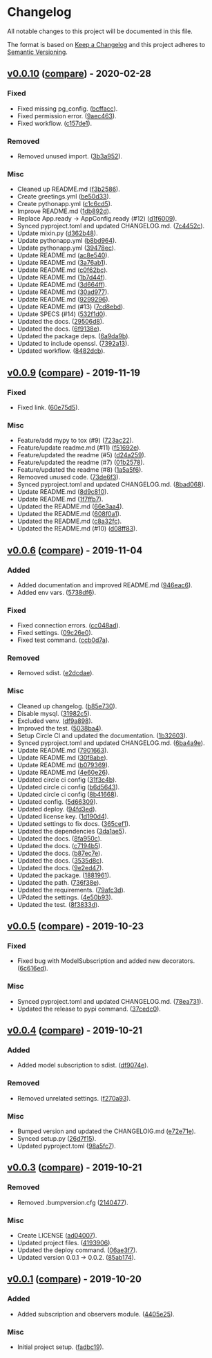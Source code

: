 # Changelog
All notable changes to this project will be documented in this file.

The format is based on [Keep a Changelog](http://keepachangelog.com/en/1.0.0/)
and this project adheres to [Semantic Versioning](http://semver.org/spec/v2.0.0.html).

## [v0.0.10](https://github.com/jackton1/django-model-subscription/releases/tag/v0.0.10) ([compare](https://github.com/jackton1/django-model-subscription/compare/v0.0.9...v0.0.10)) - 2020-02-28

### Fixed
- Fixed missing pg_config. ([bcffacc](https://github.com/jackton1/django-model-subscription/commit/bcffacc49983439e390bfe8bd9896122569f6dfb)).
- Fixed permission error. ([9aec463](https://github.com/jackton1/django-model-subscription/commit/9aec463a803a8ca099e10377d10619f6dcdae461)).
- Fixed workflow. ([c157de1](https://github.com/jackton1/django-model-subscription/commit/c157de1e6721d81eef00bb208fa0df3751767d00)).

### Removed
- Removed unused import. ([3b3a952](https://github.com/jackton1/django-model-subscription/commit/3b3a9522c26d79bea4d8d819e171052ae6c07863)).

### Misc
- Cleaned up README.md ([f3b2586](https://github.com/jackton1/django-model-subscription/commit/f3b25866ac68e4bdcd70eb1ae58f8215d7d988df)).
- Create greetings.yml ([be50d33](https://github.com/jackton1/django-model-subscription/commit/be50d334a5b6f6fc61a0bc38ff2b004fbff71969)).
- Create pythonapp.yml ([c1c6cd5](https://github.com/jackton1/django-model-subscription/commit/c1c6cd5dbdfe4fb65caaa93a738b54ab893768d7)).
- Improve README.md ([1db892d](https://github.com/jackton1/django-model-subscription/commit/1db892d3d3b8706a673b59349e79e0a5d3b88176)).
- Replace App.ready -> AppConfig.ready (#12) ([d1f6009](https://github.com/jackton1/django-model-subscription/commit/d1f60097068bafe6c01c93e3db16918f6f4965c2)).
- Synced pyproject.toml and updated CHANGELOG.md. ([7c4452c](https://github.com/jackton1/django-model-subscription/commit/7c4452c455379f805b869f934404f7a610a2a93a)).
- Update mixin.py ([d362b48](https://github.com/jackton1/django-model-subscription/commit/d362b488968bf02ce4f354b698766c2f98a2d8b5)).
- Update pythonapp.yml ([b8bd964](https://github.com/jackton1/django-model-subscription/commit/b8bd964dfd5175d7f9cbcece3b365490fdf3dc4c)).
- Update pythonapp.yml ([39478ec](https://github.com/jackton1/django-model-subscription/commit/39478ec1bbe26bf114ec284562b45fdf673ada49)).
- Update README.md ([ac8e540](https://github.com/jackton1/django-model-subscription/commit/ac8e5407ce0788a206e44aa2803843e246c279da)).
- Update README.md ([3a76ab1](https://github.com/jackton1/django-model-subscription/commit/3a76ab1735ac020af263adc1f6b6cbefdc82ba59)).
- Update README.md ([c0f62bc](https://github.com/jackton1/django-model-subscription/commit/c0f62bcf53db23b4fc3ad5c9d74d5df97b875e3d)).
- Update README.md ([1b7d44f](https://github.com/jackton1/django-model-subscription/commit/1b7d44fa14576727815c27944df6bd14d6a0b590)).
- Update README.md ([3d664ff](https://github.com/jackton1/django-model-subscription/commit/3d664ffe846a6424182a605ecf31fa3ee9f04b6c)).
- Update README.md ([30ad977](https://github.com/jackton1/django-model-subscription/commit/30ad9770bc8ea4653b4dc6431e72680778fcaeb4)).
- Update README.md ([9299296](https://github.com/jackton1/django-model-subscription/commit/9299296a8332f9a49d748649f98e74b0488f30af)).
- Update README.md (#13) ([7cd8ebd](https://github.com/jackton1/django-model-subscription/commit/7cd8ebdd38a460a4a62eb8e34ef141e3724ca6f3)).
- Update SPECS (#14) ([532f1d0](https://github.com/jackton1/django-model-subscription/commit/532f1d0d15c35c7f2040956c8bbd738739019d31)).
- Updated the docs. ([29506d8](https://github.com/jackton1/django-model-subscription/commit/29506d8a18cd8218d3279b6ba5024c55ce274da8)).
- Updated the docs. ([6f9138e](https://github.com/jackton1/django-model-subscription/commit/6f9138ee43491f806ad502aded60f79e8b5f7afe)).
- Updated the package deps. ([6a9da9b](https://github.com/jackton1/django-model-subscription/commit/6a9da9b3ba2f58399d1be5c9e4c44cf12c13eaee)).
- Updated to include openssl. ([7392a13](https://github.com/jackton1/django-model-subscription/commit/7392a136a591f179bc42c38f2c81a548794d18f5)).
- Updated workflow. ([8482dcb](https://github.com/jackton1/django-model-subscription/commit/8482dcbb677498fc2c11b0708f0769b43b7b218a)).


## [v0.0.9](https://github.com/jackton1/django-model-subscription/releases/tag/v0.0.9) ([compare](https://github.com/jackton1/django-model-subscription/compare/v0.0.6...v0.0.9)) - 2019-11-19

### Fixed
- Fixed link. ([60e75d5](https://github.com/jackton1/django-model-subscription/commit/60e75d5c49da134dabc187a1ad16468d3fc159d9)).

### Misc
- Feature/add mypy to tox (#9) ([723ac22](https://github.com/jackton1/django-model-subscription/commit/723ac227f73807db444d8d7e24345ab9b713837b)).
- Feature/update readme.md (#11) ([f51692e](https://github.com/jackton1/django-model-subscription/commit/f51692edc840007800e0e82fa9969481a93ce52b)).
- Feature/updated the readme (#5) ([d24a259](https://github.com/jackton1/django-model-subscription/commit/d24a2599d90fbd378883e1f5113a48902cae9fc5)).
- Feature/updated the readme (#7) ([01b2578](https://github.com/jackton1/django-model-subscription/commit/01b25783f05ff117db9166af30ac12dd0a80d6e9)).
- Feature/updated the readme (#8) ([1a5a5f6](https://github.com/jackton1/django-model-subscription/commit/1a5a5f6cbee2d4620a9f07645defd3d5b32a6d84)).
- Remooved unused code. ([73de6f3](https://github.com/jackton1/django-model-subscription/commit/73de6f31563fe47790c398cae719dd5c99a567b4)).
- Synced pyproject.toml and updated CHANGELOG.md. ([8bad068](https://github.com/jackton1/django-model-subscription/commit/8bad06889c7d42a8de8059e7ac922a331e481539)).
- Update README.md ([8d9c810](https://github.com/jackton1/django-model-subscription/commit/8d9c810cfee0a1b68251a0b3f7c68992ceb8be04)).
- Update README.md ([1f7ffb7](https://github.com/jackton1/django-model-subscription/commit/1f7ffb743e4de783e4f68973e12e6cc6b1f5e036)).
- Updated the README.md ([66e3aa4](https://github.com/jackton1/django-model-subscription/commit/66e3aa42600bc0ede1af995edd7caea39c6aa570)).
- Updated the README.md ([608f0a1](https://github.com/jackton1/django-model-subscription/commit/608f0a117361c1d26e1b5534f6fccd72772c42aa)).
- Updated the README.md ([c8a32fc](https://github.com/jackton1/django-model-subscription/commit/c8a32fc1e887491005e6bb1b081f65095a659f0c)).
- Updated the README.md (#10) ([d08ff83](https://github.com/jackton1/django-model-subscription/commit/d08ff8371b072677bb087ef2f79a106ed7a42c42)).


## [v0.0.6](https://github.com/jackton1/django-model-subscription/releases/tag/v0.0.6) ([compare](https://github.com/jackton1/django-model-subscription/compare/v0.0.5...v0.0.6)) - 2019-11-04

### Added
- Added documentation and improved README.md ([946eac6](https://github.com/jackton1/django-model-subscription/commit/946eac64bd4505fe6bd02da8eef6febb852c9ab4)).
- Added env vars. ([5738df6](https://github.com/jackton1/django-model-subscription/commit/5738df696b061f4c7343e63d2bf4508090d26ef5)).

### Fixed
- Fixed connection errors. ([cc048ad](https://github.com/jackton1/django-model-subscription/commit/cc048ad111f9c53e57612b98027e217f68acb80d)).
- Fixed settings. ([09c26e0](https://github.com/jackton1/django-model-subscription/commit/09c26e02a552163fd03e8749aa08610244f565b5)).
- Fixed test command. ([ccb0d7a](https://github.com/jackton1/django-model-subscription/commit/ccb0d7a7c731755c3c0f9614a63015619befa9a8)).

### Removed
- Removed sdist. ([e2dcdae](https://github.com/jackton1/django-model-subscription/commit/e2dcdaec4a60e3ebdfc76c21ae479900a2e5652d)).

### Misc
- Cleaned up changelog. ([b85e730](https://github.com/jackton1/django-model-subscription/commit/b85e730956cf46ef2dcf1e797a9488c846129bf2)).
- Disable mysql. ([31982c5](https://github.com/jackton1/django-model-subscription/commit/31982c5ff27f3b784d403640d0806a95c970ee06)).
- Excluded venv. ([df9a898](https://github.com/jackton1/django-model-subscription/commit/df9a89826796ed3402ecb3d87935f2368e827bbb)).
- Improved the test. ([5038ba4](https://github.com/jackton1/django-model-subscription/commit/5038ba4daa3c1204e5ecab84acee9f63c0570299)).
- Setup Circle CI and updated the documentation. ([1b32603](https://github.com/jackton1/django-model-subscription/commit/1b326038b077a180a0aa56fb18cd222d7dfe429a)).
- Synced pyproject.toml and updated CHANGELOG.md. ([6ba4a9e](https://github.com/jackton1/django-model-subscription/commit/6ba4a9ec7fb1184b636970476f826070072b3f12)).
- Update README.md ([7901663](https://github.com/jackton1/django-model-subscription/commit/79016634865425b16709cb4c39acf3466d3108b4)).
- Update README.md ([30f8abe](https://github.com/jackton1/django-model-subscription/commit/30f8abea6b4a3d9fe6e2ada2826fc63fa888965b)).
- Update README.md ([b079369](https://github.com/jackton1/django-model-subscription/commit/b079369281a87630e3a3bcfa4e2a30602c5a5052)).
- Update README.md ([4e60e26](https://github.com/jackton1/django-model-subscription/commit/4e60e26c0635f266eb1288754dee0a67e1768b85)).
- Updated circle ci config ([31f3c4b](https://github.com/jackton1/django-model-subscription/commit/31f3c4b3ce96ef1e5ca6e1b1e76f880944d17a9b)).
- Updated circle ci config ([b6d5643](https://github.com/jackton1/django-model-subscription/commit/b6d56434b3fe7fa68c68a31e6b08884ee7e4fe90)).
- Updated circle ci config ([8b41668](https://github.com/jackton1/django-model-subscription/commit/8b4166823554623e4d5a1367e6b2008ad2585020)).
- Updated config. ([5d66309](https://github.com/jackton1/django-model-subscription/commit/5d66309ff6db8181296959b0239837cff2c9717c)).
- Updated deploy. ([94fd3ed](https://github.com/jackton1/django-model-subscription/commit/94fd3edd229339a8d6489d9496fbb199504f8705)).
- Updated license key. ([1d190d4](https://github.com/jackton1/django-model-subscription/commit/1d190d4f38d85a4778e5e5a170b2a85ea42e6b30)).
- Updated settings to fix docs. ([365cef1](https://github.com/jackton1/django-model-subscription/commit/365cef136040a6f39e819362824d3051e5072c10)).
- Updated the dependencies ([3da1ae5](https://github.com/jackton1/django-model-subscription/commit/3da1ae5c75050403c82115e34fe8d68881fc6b93)).
- Updated the docs. ([8fa950c](https://github.com/jackton1/django-model-subscription/commit/8fa950c75490fd1d927cf9f22ceca835716a5754)).
- Updated the docs. ([c7194b5](https://github.com/jackton1/django-model-subscription/commit/c7194b5bfb49dd16ec2c8d97214b0482c6adddde)).
- Updated the docs. ([b87ec7e](https://github.com/jackton1/django-model-subscription/commit/b87ec7e581bce586ad0c0cc25ba997c6e02345b6)).
- Updated the docs. ([3535d8c](https://github.com/jackton1/django-model-subscription/commit/3535d8c69aac9ec49c0cacece0274e718280acaf)).
- Updated the docs. ([9e2ed47](https://github.com/jackton1/django-model-subscription/commit/9e2ed47f79319de1228282211e338c376c2d112f)).
- Updated the package. ([1881961](https://github.com/jackton1/django-model-subscription/commit/1881961d6be48a4dff61395ad4eaa19e072a4f63)).
- Updated the path. ([736f38e](https://github.com/jackton1/django-model-subscription/commit/736f38e4c1b15a0032e8714859dbd0c2f15f158e)).
- Updated the requirements. ([79afc3d](https://github.com/jackton1/django-model-subscription/commit/79afc3da00a3a65106b1a803d96a68261c7b4838)).
- UPdated the settings. ([4e50b93](https://github.com/jackton1/django-model-subscription/commit/4e50b93e667cf2bf65aed10f625cf616ef4c69cf)).
- Updated the test. ([8f3833d](https://github.com/jackton1/django-model-subscription/commit/8f3833d06093d543fabf76f3f17abc3a70653463)).


## [v0.0.5](https://github.com/jackton1/django-model-subscription/releases/tag/v0.0.5) ([compare](https://github.com/jackton1/django-model-subscription/compare/v0.0.4...v0.0.5)) - 2019-10-23

### Fixed
- Fixed bug with ModelSubscription and added new decorators. ([6c616ed](https://github.com/jackton1/django-model-subscription/commit/6c616edb8f27b3287b22289657d8e758d684f815)).

### Misc
- Synced pyproject.toml and updated CHANGELOG.md. ([78ea731](https://github.com/jackton1/django-model-subscription/commit/78ea731d15bf1cff8dbf70d023e90994b2d54bcc)).
- Updated the release to pypi command. ([37cedc0](https://github.com/jackton1/django-model-subscription/commit/37cedc03309dd81ce2d052fa36375387e5db81c5)).


## [v0.0.4](https://github.com/jackton1/django-model-subscription/releases/tag/v0.0.4) ([compare](https://github.com/jackton1/django-model-subscription/compare/v0.0.3...v0.0.4)) - 2019-10-21

### Added
- Added model subscription to sdist. ([df9074e](https://github.com/jackton1/django-model-subscription/commit/df9074e715d894632b1dd97d4b59f7a13a05e622)).

### Removed
- Removed unrelated settings. ([f270a93](https://github.com/jackton1/django-model-subscription/commit/f270a9360beaec4147bf107808a45b720b1c6d34)).

### Misc
- Bumped version and updated the CHANGELOIG.md ([e72e71e](https://github.com/jackton1/django-model-subscription/commit/e72e71e5e6234fc9707fa3281a889a748618e86a)).
- Synced setup.py ([26d7f15](https://github.com/jackton1/django-model-subscription/commit/26d7f151d9dba683d5e81c03e8d173f5581f5177)).
- Updated pyproject.toml ([98a5fc7](https://github.com/jackton1/django-model-subscription/commit/98a5fc7187c94e0db73c2ec1b7e640d1ffaae2b2)).


## [v0.0.3](https://github.com/jackton1/django-model-subscription/releases/tag/v0.0.3) ([compare](https://github.com/jackton1/django-model-subscription/compare/v0.0.1...v0.0.3)) - 2019-10-21

### Removed
- Removed .bumpversion.cfg ([2140477](https://github.com/jackton1/django-model-subscription/commit/2140477779916f3c7f1abc003116c6371a6ff8d0)).

### Misc
- Create LICENSE ([ad04007](https://github.com/jackton1/django-model-subscription/commit/ad04007be8a1790d840444a0c25dbbee88deb060)).
- Updated project files. ([4193906](https://github.com/jackton1/django-model-subscription/commit/4193906f069a3ae7e3c175008bf9a16978d74ca0)).
- Updated the deploy command. ([06ae3f7](https://github.com/jackton1/django-model-subscription/commit/06ae3f7756201f983fb12794ab992f6b2474bacd)).
- Updated version 0.0.1 -> 0.0.2. ([85ab174](https://github.com/jackton1/django-model-subscription/commit/85ab174da88babbdde6b132e4c2baa7c95dcd40a)).


## [v0.0.1](https://github.com/jackton1/django-model-subscription/releases/tag/v0.0.1) ([compare](https://github.com/jackton1/django-model-subscription/compare/fadbc19ce2b1307403e85a707d085e865bcfe453...v0.0.1)) - 2019-10-20

### Added
- Added subscription and observers module. ([4405e25](https://github.com/jackton1/django-model-subscription/commit/4405e25da8b90d77aa0c4fe306836d5c4b7f7e41)).

### Misc
- Initial project setup. ([fadbc19](https://github.com/jackton1/django-model-subscription/commit/fadbc19ce2b1307403e85a707d085e865bcfe453)).



